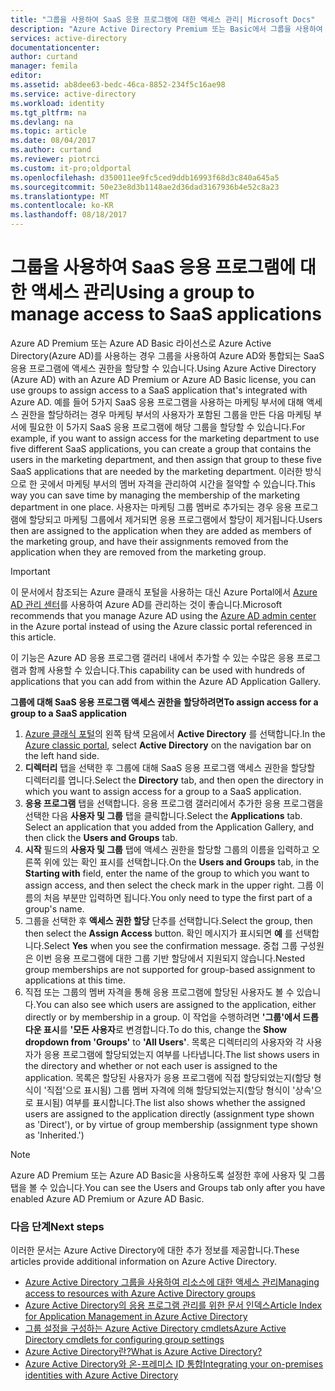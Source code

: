 ```yaml
---
title: "그룹을 사용하여 SaaS 응용 프로그램에 대한 액세스 관리| Microsoft Docs"
description: "Azure Active Directory Premium 또는 Basic에서 그룹을 사용하여 Azure Active Directory와 통합되는 SaaS 응용 프로그램에 대한 액세스 권한을 할당하는 방법입니다."
services: active-directory
documentationcenter: 
author: curtand
manager: femila
editor: 
ms.assetid: ab8dee63-bedc-46ca-8852-234f5c16ae98
ms.service: active-directory
ms.workload: identity
ms.tgt_pltfrm: na
ms.devlang: na
ms.topic: article
ms.date: 08/04/2017
ms.author: curtand
ms.reviewer: piotrci
ms.custom: it-pro;oldportal
ms.openlocfilehash: d350011ee9fc5ced9ddb16993f68d3c840a645a5
ms.sourcegitcommit: 50e23e8d3b1148ae2d36dad3167936b4e52c8a23
ms.translationtype: MT
ms.contentlocale: ko-KR
ms.lasthandoff: 08/18/2017
---
```

# <a name="using-a-group-to-manage-access-to-saas-applications"></a><span data-ttu-id="437fc-103">그룹을 사용하여 SaaS 응용 프로그램에 대한 액세스 관리</span><span class="sxs-lookup"><span data-stu-id="437fc-103">Using a group to manage access to SaaS applications</span></span>
<span data-ttu-id="437fc-104">Azure AD Premium 또는 Azure AD Basic 라이선스로 Azure Active Directory(Azure AD)를 사용하는 경우 그룹을 사용하여 Azure AD와 통합되는 SaaS 응용 프로그램에 액세스 권한을 할당할 수 있습니다.</span><span class="sxs-lookup"><span data-stu-id="437fc-104">Using Azure Active Directory (Azure AD) with an Azure AD Premium or Azure AD Basic license, you can use groups to assign access to a SaaS application that's integrated with Azure AD.</span></span> <span data-ttu-id="437fc-105">예를 들어 5가지 SaaS 응용 프로그램을 사용하는 마케팅 부서에 대해 액세스 권한을 할당하려는 경우 마케팅 부서의 사용자가 포함된 그룹을 만든 다음 마케팅 부서에 필요한 이 5가지 SaaS 응용 프로그램에 해당 그룹을 할당할 수 있습니다.</span><span class="sxs-lookup"><span data-stu-id="437fc-105">For example, if you want to assign access for the marketing department to use five different SaaS applications, you can create a group that contains the users in the marketing department, and then assign that group to these five SaaS applications that are needed by the marketing department.</span></span> <span data-ttu-id="437fc-106">이러한 방식으로 한 곳에서 마케팅 부서의 멤버 자격을 관리하여 시간을 절약할 수 있습니다.</span><span class="sxs-lookup"><span data-stu-id="437fc-106">This way you can save time by managing the membership of the marketing department in one place.</span></span> <span data-ttu-id="437fc-107">사용자는 마케팅 그룹 멤버로 추가되는 경우 응용 프로그램에 할당되고 마케팅 그룹에서 제거되면 응용 프로그램에서 할당이 제거됩니다.</span><span class="sxs-lookup"><span data-stu-id="437fc-107">Users then are assigned to the application when they are added as members of the marketing group, and have their assignments removed from the application when they are removed from the marketing group.</span></span>

> [!IMPORTANT]
> <span data-ttu-id="437fc-108">이 문서에서 참조되는 Azure 클래식 포털을 사용하는 대신 Azure Portal에서 [Azure AD 관리 센터](https://aad.portal.azure.com)를 사용하여 Azure AD를 관리하는 것이 좋습니다.</span><span class="sxs-lookup"><span data-stu-id="437fc-108">Microsoft recommends that you manage Azure AD using the [Azure AD admin center](https://aad.portal.azure.com) in the Azure portal instead of using the Azure classic portal referenced in this article.</span></span> 

<span data-ttu-id="437fc-109">이 기능은 Azure AD 응용 프로그램 갤러리 내에서 추가할 수 있는 수많은 응용 프로그램과 함께 사용할 수 있습니다.</span><span class="sxs-lookup"><span data-stu-id="437fc-109">This capability can be used with hundreds of applications that you can add from within the Azure AD Application Gallery.</span></span>

<span data-ttu-id="437fc-110">**그룹에 대해 SaaS 응용 프로그램 액세스 권한을 할당하려면**</span><span class="sxs-lookup"><span data-stu-id="437fc-110">**To assign access for a group to a SaaS application**</span></span>

1. <span data-ttu-id="437fc-111">[Azure 클래식 포털](https://manage.windowsazure.com)의 왼쪽 탐색 모음에서 **Active Directory** 를 선택합니다.</span><span class="sxs-lookup"><span data-stu-id="437fc-111">In the [Azure classic portal](https://manage.windowsazure.com), select **Active Directory** on the navigation bar on the left hand side.</span></span>
2. <span data-ttu-id="437fc-112">**디렉터리** 탭을 선택한 후 그룹에 대해 SaaS 응용 프로그램 액세스 권한을 할당할 디렉터리를 엽니다.</span><span class="sxs-lookup"><span data-stu-id="437fc-112">Select the **Directory** tab, and then open the directory in which you want to assign access for a group to a SaaS application.</span></span>
3. <span data-ttu-id="437fc-113">**응용 프로그램** 탭을 선택합니다. 응용 프로그램 갤러리에서 추가한 응용 프로그램을 선택한 다음 **사용자 및 그룹** 탭을 클릭합니다.</span><span class="sxs-lookup"><span data-stu-id="437fc-113">Select the **Applications** tab. Select an application that you added from the Application Gallery, and then click  the **Users and Groups** tab.</span></span>
4. <span data-ttu-id="437fc-114">**시작** 필드의 **사용자 및 그룹** 탭에 액세스 권한을 할당할 그룹의 이름을 입력하고 오른쪽 위에 있는 확인 표시를 선택합니다.</span><span class="sxs-lookup"><span data-stu-id="437fc-114">On the **Users and Groups** tab, in the **Starting with** field, enter the name of the group to which you want to assign access, and then select the check mark in the upper right.</span></span> <span data-ttu-id="437fc-115">그룹 이름의 처음 부분만 입력하면 됩니다.</span><span class="sxs-lookup"><span data-stu-id="437fc-115">You only need to type the first part of a group's name.</span></span>
5. <span data-ttu-id="437fc-116">그룹을 선택한 후 **액세스 권한 할당** 단추를 선택합니다.</span><span class="sxs-lookup"><span data-stu-id="437fc-116">Select the group, then then select the **Assign Access** button.</span></span> <span data-ttu-id="437fc-117">확인 메시지가 표시되면 **예** 를 선택합니다.</span><span class="sxs-lookup"><span data-stu-id="437fc-117">Select **Yes** when you see the confirmation message.</span></span> <span data-ttu-id="437fc-118">중첩 그룹 구성원은 이번 응용 프로그램에 대한 그룹 기반 할당에서 지원되지 않습니다.</span><span class="sxs-lookup"><span data-stu-id="437fc-118">Nested group memberships are not supported for group-based assignment to applications at this time.</span></span>
6. <span data-ttu-id="437fc-119">직접 또는 그룹의 멤버 자격을 통해 응용 프로그램에 할당된 사용자도 볼 수 있습니다.</span><span class="sxs-lookup"><span data-stu-id="437fc-119">You can also see which users are assigned to the application, either directly or by membership in a group.</span></span> <span data-ttu-id="437fc-120">이 작업을 수행하려면 **'그룹'에서 드롭다운 표시**를 **'모든 사용자**로 변경합니다.</span><span class="sxs-lookup"><span data-stu-id="437fc-120">To do this, change the **Show dropdown from 'Groups'** to **'All Users'**.</span></span> <span data-ttu-id="437fc-121">목록은 디렉터리의 사용자와 각 사용자가 응용 프로그램에 할당되었는지 여부를 나타냅니다.</span><span class="sxs-lookup"><span data-stu-id="437fc-121">The list shows users in the directory and whether or not each user is assigned to the application.</span></span> <span data-ttu-id="437fc-122">목록은 할당된 사용자가 응용 프로그램에 직접 할당되었는지(할당 형식이 '직접'으로 표시됨) 그룹 멤버 자격에 의해 할당되었는지(할당 형식이 '상속'으로 표시됨) 여부를 표시합니다.</span><span class="sxs-lookup"><span data-stu-id="437fc-122">The list also shows whether the assigned users are assigned to the application directly (assignment type shown as 'Direct'), or by virtue of group membership (assignment type shown as 'Inherited.')</span></span>

> [!NOTE]
> <span data-ttu-id="437fc-123">Azure AD Premium 또는 Azure AD Basic을 사용하도록 설정한 후에 사용자 및 그룹 탭을 볼 수 있습니다.</span><span class="sxs-lookup"><span data-stu-id="437fc-123">You can see the Users and Groups tab only after you have enabled Azure AD Premium or Azure AD Basic.</span></span>
>
>

### <a name="next-steps"></a><span data-ttu-id="437fc-124">다음 단계</span><span class="sxs-lookup"><span data-stu-id="437fc-124">Next steps</span></span>
<span data-ttu-id="437fc-125">이러한 문서는 Azure Active Directory에 대한 추가 정보를 제공합니다.</span><span class="sxs-lookup"><span data-stu-id="437fc-125">These articles provide additional information on Azure Active Directory.</span></span>

* [<span data-ttu-id="437fc-126">Azure Active Directory 그룹을 사용하여 리소스에 대한 액세스 관리</span><span class="sxs-lookup"><span data-stu-id="437fc-126">Managing access to resources with Azure Active Directory groups</span></span>](active-directory-manage-groups.md)
* [<span data-ttu-id="437fc-127">Azure Active Directory의 응용 프로그램 관리를 위한 문서 인덱스</span><span class="sxs-lookup"><span data-stu-id="437fc-127">Article Index for Application Management in Azure Active Directory</span></span>](active-directory-apps-index.md)
* [<span data-ttu-id="437fc-128">그룹 설정을 구성하는 Azure Active Directory cmdlets</span><span class="sxs-lookup"><span data-stu-id="437fc-128">Azure Active Directory cmdlets for configuring group settings</span></span>](active-directory-accessmanagement-groups-settings-cmdlets.md)
* [<span data-ttu-id="437fc-129">Azure Active Directory란?</span><span class="sxs-lookup"><span data-stu-id="437fc-129">What is Azure Active Directory?</span></span>](active-directory-whatis.md)
* [<span data-ttu-id="437fc-130">Azure Active Directory와 온-프레미스 ID 통합</span><span class="sxs-lookup"><span data-stu-id="437fc-130">Integrating your on-premises identities with Azure Active Directory</span></span>](active-directory-aadconnect.md)
